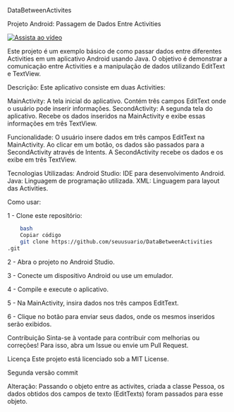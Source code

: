 DataBetweenActivites

Projeto Android:
Passagem de Dados Entre Activities

[![Assista ao vídeo](https://img.shields.io/badge/YouTube-%23FF0000.svg?style=for-the-badge&logo=YouTube&logoColor=white)](https://youtu.be/-ZUQ6jHCheE)

Este projeto é um exemplo básico de como passar dados entre diferentes Activities em um aplicativo Android usando Java. O objetivo é demonstrar a comunicação entre Activities e a manipulação de dados utilizando EditText e TextView.

Descrição:
Este aplicativo consiste em duas Activities:

MainActivity:
A tela inicial do aplicativo. Contém três campos EditText onde o usuário pode inserir informações.
SecondActivity: A segunda tela do aplicativo. Recebe os dados inseridos na MainActivity e exibe essas informações em três TextView.

Funcionalidade:
O usuário insere dados em três campos EditText na MainActivity.
Ao clicar em um botão, os dados são passados para a SecondActivity através de Intents.
A SecondActivity recebe os dados e os exibe em três TextView.

Tecnologias Utilizadas:
Android Studio: IDE para desenvolvimento Android.
Java: Linguagem de programação utilizada.
XML: Linguagem para layout das Activities.

Como usar:

1 - Clone este repositório: 

```sh
    bash
    Copiar código
    git clone https://github.com/seuusuario/DataBetweenActivities
.git
 ```

2 - Abra o projeto no Android Studio.

3 - Conecte um dispositivo Android ou use um emulador.

4 - Compile e execute o aplicativo.

5 - Na MainActivity, insira dados nos três campos EditText.

6 - Clique no botão para enviar seus dados, onde os mesmos inseridos serão exibidos.

  
Contribuição
Sinta-se à vontade para contribuir com melhorias ou correções! Para isso, abra um Issue ou envie um Pull Request.

Licença
Este projeto está licenciado sob a MIT License.


Segunda versão commit

Alteração: Passando o objeto entre as activites, criada a classe Pessoa, os dados obtidos dos campos de texto (EditTexts) foram passados para esse objeto.
